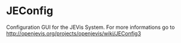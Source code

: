 JEConfig
========

Configuration GUI for the JEVis System. For more informations go to http://openjevis.org/projects/openjevis/wiki/JEConfig3
